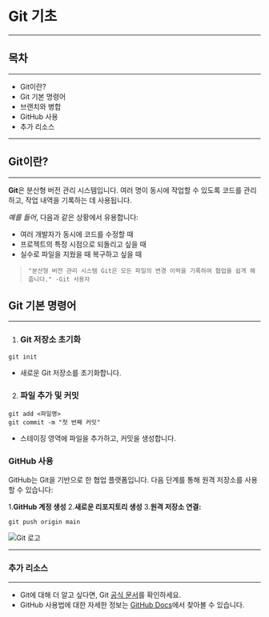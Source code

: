 # Git 기초
***

## 목차 
***
- Git이란?
- Git 기본 명령어
- 브랜치와 병합
- GitHub 사용
- 추가 리소스
***

## Git이란?
***
**Git**은 분산형 버전 관리 시스템입니다. 여러 명이 동시에 작업할 수 있도록 코드를 관리하고, 작업 내역을 기록하는 데 사용됩니다.

*예를 들어*, 다음과 같은 상황에서 유용합니다:

- 여러 개발자가 동시에 코드를 수정할 때
- 프로젝트의 특정 시점으로 되돌리고 싶을 때
- 실수로 파일을 지웠을 때 복구하고 싶을 때

>`"분산형 버전 관리 시스템 Git은 모든 파일의 변경 이력을 기록하여 협업을 쉽게 해줍니다."
-Git 사용자
`

## Git 기본 명령어
***

1.  ### Git 저장소 초기화
```
git init
```

- 새로운 Git 저장소를 초기화합니다.

2. ### 파일 추가 및 커밋

```
git add <파일명>
git commit -m "첫 번째 커밋" 
```

- 스테이징 영역에 파일을 추가하고, 커밋을 생성합니다.

### GitHub 사용

GitHub는 Git을 기반으로 한 협업 플랫폼입니다. 다음 단계를 통해 원격 저장소를 사용할 수 있습니다:

1.**GitHub 계정 생성**
2.**새로운 리포지토리 생성**
3.**원격 저장소 연결:**

```git remote add origin <GitHub 저장소 URL>
git push origin main
```

![Git 로고](https://git-scm.com/images/logos/downloads/Git-Logo-2Color.png)
***

### 추가 리소스
***
- Git에 대해 더 알고 싶다면, Git [공식 문서](https://git-scm.com/doc)를 확인하세요.
- GitHub 사용법에 대한 자세한 정보는 [GitHub Docs](https://docs.github.com/en)에서 찾아볼 수 있습니다.
